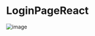 # LoginPageReact
![image](https://github.com/raja67m/LoginPageReact/assets/106435553/3441464d-4181-465a-b374-ea24d4b9bbac)
